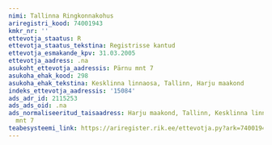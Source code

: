 ```yaml
---
nimi: Tallinna Ringkonnakohus
ariregistri_kood: 74001943
kmkr_nr: ''
ettevotja_staatus: R
ettevotja_staatus_tekstina: Registrisse kantud
ettevotja_esmakande_kpv: 31.03.2005
ettevotja_aadress: .na
asukoht_ettevotja_aadressis: Pärnu mnt 7
asukoha_ehak_kood: 298
asukoha_ehak_tekstina: Kesklinna linnaosa, Tallinn, Harju maakond
indeks_ettevotja_aadressis: '15084'
ads_adr_id: 2115253
ads_ads_oid: .na
ads_normaliseeritud_taisaadress: Harju maakond, Tallinn, Kesklinna linnaosa, Pärnu
  mnt 7
teabesysteemi_link: https://ariregister.rik.ee/ettevotja.py?ark=74001943&ref=rekvisiidid
---
```

